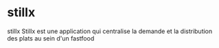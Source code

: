 # stillx
stillx
Stillx est une application qui centralise la demande et la distribution des plats au sein d'un fastfood
